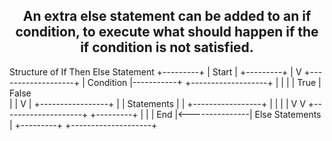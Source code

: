 <h2 align="center">
An extra else statement can be added to an if condition, to execute what should happen if the if condition is not satisfied.
</h2>

Structure of If Then Else Statement
+---------+
|  Start  | 
+---------+
     |
	 V
	+-------------------+
	| Condition			|-----------+
	+-------------------+			|
		|							|
		| True						| False					
		| 							|
		V							|
	+-----------------+				|
	|  Statements	  |				|
	+-----------------+				|
		|							|
		|							V
		V				   +--------------------+
+---------+				   |					|
|  End	  |<---------------|  Else Statements	|
+---------+				   +--------------------+